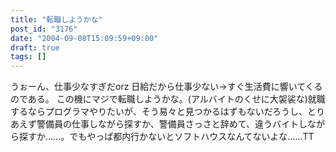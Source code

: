 ```yaml
---
title: "転職しようかな"
post_id: "3176"
date: "2004-09-08T15:09:59+09:00"
draft: true
tags: []
---
```



うぉーん、仕事少なすぎだorz 日給だから仕事少ない→すぐ生活費に響いてくるのである。 この機にマジで転職しようかな。(アルバイトのくせに大袈裟な)就職するならプログラマやりたいが、そう易々と見つかるはずもないだろうし、とりあえず警備員の仕事しながら探すか、警備員さっさと辞めて、違うバイトしながら探すか……。でもやっぱ都内行かないとソフトハウスなんてないよな……TT
